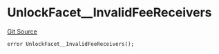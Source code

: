 # UnlockFacet__InvalidFeeReceivers
[Git Source](https://github.com/VaporFi/liquid-staking/blob/4b4d0d561b5718174cc348f0e7fc8a94c51e2caa/src/facets/UnlockFacet.sol)


```solidity
error UnlockFacet__InvalidFeeReceivers();
```

